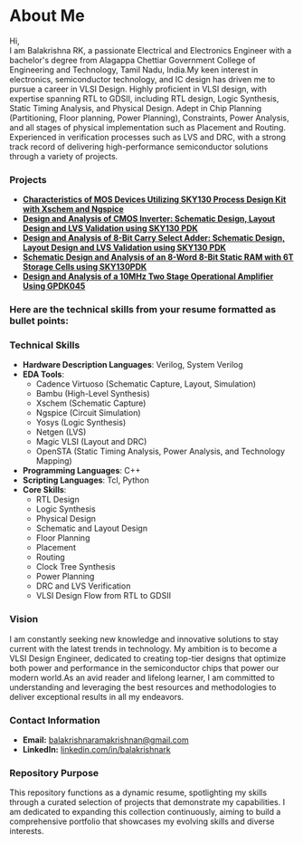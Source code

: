# About Me

Hi,  
I am Balakrishna RK, a passionate Electrical and Electronics Engineer with a bachelor's degree from Alagappa Chettiar Government College of Engineering and Technology, Tamil Nadu, India.My keen interest in electronics, semiconductor technology, and IC design has driven me to pursue a career in VLSI Design. Highly proficient in VLSI design, with expertise spanning RTL to GDSII, including RTL design, Logic Synthesis, Static Timing Analysis, and Physical Design. Adept in Chip Planning (Partitioning, Floor planning, Power Planning), Constraints, Power Analysis, and all stages of physical implementation such as Placement and Routing. Experienced in verification processes such as LVS and DRC, with a strong track record of delivering high-performance semiconductor solutions through a variety of projects.

### Projects
- [**Characteristics of MOS Devices Utilizing SKY130 Process Design Kit with Xschem and Ngspice**](https://github.com/Balakrishna-RK/Balakrishna-RK/tree/main/Projects/Characteristics_of_MOS_Devices_Utilizing_SKY130_Process_Design_Kit_with_Xschem_and_Ngspice)
- [**Design and Analysis of CMOS Inverter: Schematic Design, Layout Design and LVS Validation using SKY130 PDK**](https://github.com/Balakrishna-RK/Balakrishna-RK/tree/main/Projects/Design_and_Analysis_of_CMOS_Inverter%3A_Schematic_Design_Layout_Design_and_LVS_Validation_using_SKY130_PDK)
- [**Design and Analysis of 8-Bit Carry Select Adder: Schematic Design, Layout Design and LVS Validation using SKY130 PDK**](https://github.com/Balakrishna-RK/Balakrishna-RK/tree/main/Projects/Design_and_Analysis_of_8-bit_Carry_Select_Adder_Schematic_Design_Layout_Design_and_LVS_Validation_using_SKY130PDK)
- [**Schematic Design and Analysis of an 8-Word 8-Bit Static RAM with 6T Storage Cells using SKY130PDK**](https://github.com/Balakrishna-RK/Balakrishna-RK/tree/main/Projects/Schematic_Design_and_Analysis_of_an_8-Word_8-Bit_Static_RAM_with_6T_Storage_Cells_using_SKY130PDK)
- [**Design and Analysis of a 10MHz Two Stage Operational Amplifier Using GPDK045**](https://github.com/Balakrishna-RK/Balakrishna-RK/tree/main/Projects/Design_and_Analysis_of_a_10MHz_Two_Stage_Operational_Amplifier_Using_GPDK045)

### Here are the technical skills from your resume formatted as bullet points:

### Technical Skills
- **Hardware Description Languages**: Verilog, System Verilog
- **EDA Tools**: 
  - Cadence Virtuoso (Schematic Capture, Layout, Simulation)
  - Bambu (High-Level Synthesis)
  - Xschem (Schematic Capture)
  - Ngspice (Circuit Simulation)
  - Yosys (Logic Synthesis)
  - Netgen (LVS)
  - Magic VLSI (Layout and DRC)
  - OpenSTA (Static Timing Analysis, Power Analysis, and Technology Mapping)
- **Programming Languages**: C++
- **Scripting Languages**: Tcl, Python
- **Core Skills**:
  - RTL Design
  - Logic Synthesis
  - Physical Design
  - Schematic and Layout Design
  - Floor Planning
  - Placement
  - Routing
  - Clock Tree Synthesis
  - Power Planning
  - DRC and LVS Verification
  - VLSI Design Flow from RTL to GDSII


### Vision
I am constantly seeking new knowledge and innovative solutions to stay current with the latest trends in technology. My ambition is to become a VLSI Design Engineer, dedicated to creating top-tier designs that optimize both power and performance in the semiconductor chips that power our modern world.As an avid reader and lifelong learner, I am committed to understanding and leveraging the best resources and methodologies to deliver exceptional results in all my endeavors.

### Contact Information
- **Email:** balakrishnaramakrishnan@gmail.com
- **LinkedIn:** [linkedin.com/in/balakrishnark](http://www.linkedin.com/in/balakrishnark)

### Repository Purpose
This repository functions as a dynamic resume, spotlighting my skills through a curated selection of projects that demonstrate my capabilities. I am dedicated to expanding this collection continuously, aiming to build a comprehensive portfolio that showcases my evolving skills and diverse interests.
